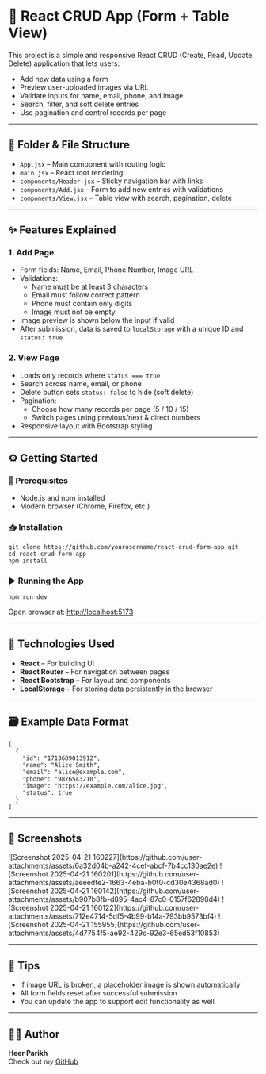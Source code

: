<h1>📘 React CRUD App (Form + Table View)</h1>

  <p>This project is a simple and responsive React CRUD (Create, Read, Update, Delete) application that lets users:</p>
  <ul>
    <li>Add new data using a form</li>
    <li>Preview user-uploaded images via URL</li>
    <li>Validate inputs for name, email, phone, and image</li>
    <li>Search, filter, and soft delete entries</li>
    <li>Use pagination and control records per page</li>
  </ul>

  <hr>

  <h2>📂 Folder & File Structure</h2>
  <ul>
    <li><code>App.jsx</code> – Main component with routing logic</li>
    <li><code>main.jsx</code> – React root rendering</li>
    <li><code>components/Header.jsx</code> – Sticky navigation bar with links</li>
    <li><code>components/Add.jsx</code> – Form to add new entries with validations</li>
    <li><code>components/View.jsx</code> – Table view with search, pagination, delete</li>
  </ul>

  <hr>

  <h2>✨ Features Explained</h2>

  <h3>1. Add Page</h3>
  <ul>
    <li>Form fields: Name, Email, Phone Number, Image URL</li>
    <li>Validations:
      <ul>
        <li>Name must be at least 3 characters</li>
        <li>Email must follow correct pattern</li>
        <li>Phone must contain only digits</li>
        <li>Image must not be empty</li>
      </ul>
    </li>
    <li>Image preview is shown below the input if valid</li>
    <li>After submission, data is saved to <code>localStorage</code> with a unique ID and <code>status: true</code></li>
  </ul>

  <h3>2. View Page</h3>
  <ul>
    <li>Loads only records where <code>status === true</code></li>
    <li>Search across name, email, or phone</li>
    <li>Delete button sets <code>status: false</code> to hide (soft delete)</li>
    <li>Pagination:
      <ul>
        <li>Choose how many records per page (5 / 10 / 15)</li>
        <li>Switch pages using previous/next & direct numbers</li>
      </ul>
    </li>
    <li>Responsive layout with Bootstrap styling</li>
  </ul>

  <hr>

  <h2>⚙️ Getting Started</h2>

  <h3>🔧 Prerequisites</h3>
  <ul>
    <li>Node.js and npm installed</li>
    <li>Modern browser (Chrome, Firefox, etc.)</li>
  </ul>

  <h3>📥 Installation</h3>
  <pre><code>git clone https://github.com/yourusername/react-crud-form-app.git
cd react-crud-form-app
npm install</code></pre>

  <h3>▶️ Running the App</h3>
  <pre><code>npm run dev</code></pre>
  <p>Open browser at: <a href="http://localhost:5173" target="_blank">http://localhost:5173</a></p>

  <hr>

  <h2>🧠 Technologies Used</h2>
  <ul>
    <li><strong>React</strong> – For building UI</li>
    <li><strong>React Router</strong> – For navigation between pages</li>
    <li><strong>React Bootstrap</strong> – For layout and components</li>
    <li><strong>LocalStorage</strong> – For storing data persistently in the browser</li>
  </ul>

  <hr>

  <h2>🗃️ Example Data Format</h2>
  <pre><code>[
  {
    "id": "1713689013912",
    "name": "Alice Smith",
    "email": "alice@example.com",
    "phone": "9876543210",
    "image": "https://example.com/alice.jpg",
    "status": true
  }
]</code></pre>

  <hr>

  <h2>📸 Screenshots</h2>
  ![Screenshot 2025-04-21 160227](https://github.com/user-attachments/assets/6a32d04b-a242-4cef-abcf-7b4cc130ae2e)
![Screenshot 2025-04-21 160201](https://github.com/user-attachments/assets/aeeedfe2-1663-4eba-b0f0-cd30e4368ad0)
![Screenshot 2025-04-21 160142](https://github.com/user-attachments/assets/b907b8fb-d895-4ac4-87c0-0157f62898d4)
![Screenshot 2025-04-21 160122](https://github.com/user-attachments/assets/712e4714-5df5-4b99-b14a-793bb9573bf4)
![Screenshot 2025-04-21 155955](https://github.com/user-attachments/assets/4d7754f5-ae92-429c-92e3-65ed53f10853)

 
  <hr>

  <h2>🙋 Tips</h2>
  <ul>
    <li>If image URL is broken, a placeholder image is shown automatically</li>
    <li>All form fields reset after successful submission</li>
    <li>You can update the app to support edit functionality as well</li>
  </ul>

  <hr>

  <h2>🧑‍💻 Author</h2>
  <p><strong>Heer Parikh</strong><br>
    Check out my <a href="https://github.com/Heer1804" target="https://github.com/Heer1804">GitHub</a>
  </p>
